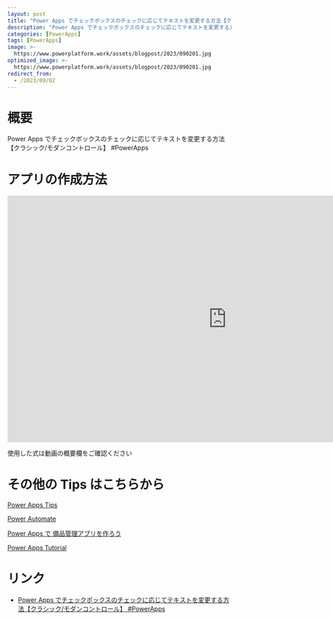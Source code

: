 ```yaml
---
layout: post
title: "Power Apps でチェックボックスのチェックに応じてテキストを変更する方法【クラシック/モダンコントロール】 #PowerApps"
description: "Power Apps でチェックボックスのチェックに応じてテキストを変更する方法【クラシック/モダンコントロール】 #PowerAppsを動画で分かりやすく解説"
categories: [PowerApps]
tags: [PowerApps]
image: >-
  https://www.powerplatform.work/assets/blogpost/2023/090201.jpg
optimized_image: >-
  https://www.powerplatform.work/assets/blogpost/2023/090201.jpg
redirect_from:
  - /2023/09/02
---
```



#  概要

Power Apps でチェックボックスのチェックに応じてテキストを変更する方法【クラシック/モダンコントロール】 #PowerApps


# アプリの作成方法

<iframe width="983" height="553" src="https://www.youtube.com/embed/HPiYX7qqjWM" title="YouTube video player" frameborder="0" allow="accelerometer; autoplay; clipboard-write; encrypted-media; gyroscope; picture-in-picture" allowfullscreen></iframe>


使用した式は動画の概要欄をご確認ください


# その他の Tips はこちらから

[Power Apps Tips](https://www.youtube.com/watch?v=VrAQf3JQ7yM&list=PLVhFi1fb3DqakSLVMn22DDcySXh9jtzi- )


[Power Automate](https://www.youtube.com/watch?v=-YnJYT0ASEM&list=PLVhFi1fb3Dqbzic6GieqnLFgD3aTj-eHA)


[Power Apps で 備品管理アプリを作ろう](https://www.youtube.com/playlist?list=PLVhFi1fb3DqZM3HKb8Hea6XEL96990Fyn)


[Power Apps Tutorial](https://www.youtube.com/playlist?list=PLVhFi1fb3DqalxpL974VvAJvV4iWoSbe_)


# リンク


- [Power Apps でチェックボックスのチェックに応じてテキストを変更する方法【クラシック/モダンコントロール】 #PowerApps](https://www.youtube.com/watch?v=HPiYX7qqjWM)

